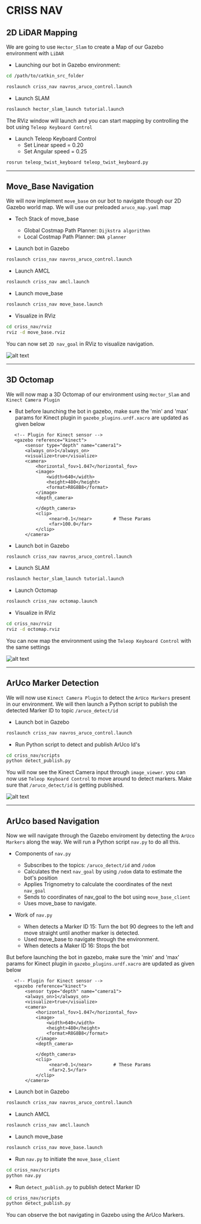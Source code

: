 # CRISS NAV
## 2D LiDAR Mapping
We are going to use `Hector_Slam` to create a Map of our Gazebo environment with `LiDAR`
- Launching our bot in Gazebo environment:

```bash
cd /path/to/catkin_src_folder
```
``` bash
roslaunch criss_nav navros_aruco_control.launch
```

- Launch SLAM

```bash
roslaunch hector_slam_launch tutorial.launch
```

The RViz window will launch and you can start mapping by controlling the bot using `Teleop Keyboard Control`
- Launch Teleop Keyboard Control
  - Set Linear speed = 0.20
  - Set Angular speed = 0.25

```bash
rosrun teleop_twist_keyboard teleop_twist_keyboard.py
```
---
## Move_Base Navigation
We will now implement `move_base` on our bot to navigate though our 2D Gazebo world map. We will use our preloaded `aruco_map.yaml` map

- Tech Stack of move_base
  - Global Costmap Path Planner: `Dijkstra algorithmn`
  - Local Costmap Path Planner: `DWA planner`

- Launch bot in Gazebo

``` bash
roslaunch criss_nav navros_aruco_control.launch
```

- Launch AMCL

```bash
roslaunch criss_nav amcl.launch
```

- Launch move_base

```bash
roslaunch criss_nav move_base.launch
```
- Visualize in RViz

```bash
cd criss_nav/rviz
rviz -d move_base.rviz
```
 You can now set `2D nav_goal` in RViz to visualize navigation.
 
![alt text](https://github.com/PranjalSri108/criss_nav/blob/main/move_base.jpg?raw=true)

---
## 3D Octomap 
We will now map a 3D Octomap of our environment using `Hector_Slam` and `Kinect Camera Plugin`
- But before launching the bot in gazebo, make sure the 'min' and 'max' params for Kinect plugin in `gazebo_plugins.urdf.xacro` are updated as given below

```xacro
   <!-- Plugin for Kinect sensor -->
   <gazebo reference="kinect">
       <sensor type="depth" name="camera1">
       <always_on>1</always_on>
       <visualize>true</visualize>             
       <camera>
           <horizontal_fov>1.047</horizontal_fov>  
           <image>
               <width>640</width>
               <height>480</height>
               <format>R8G8B8</format>
           </image>
           <depth_camera>

           </depth_camera>
           <clip>
                <near>0.1</near>        # These Params
                <far>100.0</far>
           </clip>
       </camera>
```
- Launch bot in Gazebo

``` bash
roslaunch criss_nav navros_aruco_control.launch
```

- Launch SLAM

```bash
roslaunch hector_slam_launch tutorial.launch
```

- Launch Octomap

```bash
roslaunch criss_nav octomap.launch
```

- Visualize in RViz

```bash
cd criss_nav/rviz
rviz -d octomap.rviz
```
You can now map the environment using the `Teleop Keyboard Control` with the same settings

![alt text](https://github.com/PranjalSri108/criss_nav/blob/main/octomap.jpg?raw=true)

---
## ArUco Marker Detection
We will now use `Kinect Camera Plugin` to detect the `ArUco Markers` present in our environment. 
We will then launch a Python script to publish the detected Marker ID to topic `/aruco_detect/id`

- Launch bot in Gazebo

``` bash
roslaunch criss_nav navros_aruco_control.launch
```

- Run Python script to detect and publish ArUco Id's

```bash
cd criss_nav/scripts
python detect_publish.py
```
You will now see the Kinect Camera input through `image_viewer`. you can now use `Teleop Keyboard Control` to move around to detect markers. Make sure that `/aruco_detect/id` is getting published.

![alt text](https://github.com/PranjalSri108/criss_nav/blob/main/aruco_detect.jpg?raw=true)

---
## ArUco based Navigation
Now we will navigate through the Gazebo enviroment by detecting the `ArUco Markers` along the way. We will run a Python script `nav.py` to do all this.

- Components of `nav.py`
  - Subscribes to the topics: `/aruco_detect/id` and `/odom`
  - Calculates the next `nav_goal` by using `/odom` data to estimate the bot's position
  - Applies Trignometry to calculate the coordinates of the next `nav_goal`
  - Sends to coordinates of nav_goal to the bot using `move_base_client`
  - Uses move_base to navigate.
 
- Work of `nav.py`
  - When detects a Marker ID 15: Turn the bot 90 degrees to the left and move straight until another marker is detected.
  - Used move_base to navigate through the environment.
  - When detects a Maker ID 16: Stops the bot

But before launching the bot in gazebo, make sure the 'min' and 'max' params for Kinect plugin in `gazebo_plugins.urdf.xacro` are updated as given below

```xacro
   <!-- Plugin for Kinect sensor -->
   <gazebo reference="kinect">
       <sensor type="depth" name="camera1">
       <always_on>1</always_on>
       <visualize>true</visualize>             
       <camera>
           <horizontal_fov>1.047</horizontal_fov>  
           <image>
               <width>640</width>
               <height>480</height>
               <format>R8G8B8</format>
           </image>
           <depth_camera>

           </depth_camera>
           <clip>
                <near>0.1</near>        # These Params
                <far>2.5</far>
           </clip>
       </camera>
```

- Launch bot in Gazebo

``` bash
roslaunch criss_nav navros_aruco_control.launch
```

- Launch AMCL

```bash
roslaunch criss_nav amcl.launch
```

- Launch move_base

```bash
roslaunch criss_nav move_base.launch
```

- Run `nav.py` to initiate the `move_base_client`

```bash
cd criss_nav/scripts
python nav.py
```

- Run `detect_publish.py` to publish detect Marker ID
  
```bash
cd criss_nav/scripts
python detect_publish.py
```
You can observe the bot navigating in Gazebo using the ArUco Markers.

